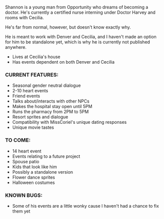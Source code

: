 Shannon is a young man from Opportunity who dreams of becoming a doctor. He's currently a certified nurse interning under Doctor Harvey and rooms with Cecilia.

He's far from normal, however, but doesn't know exactly why.



He is meant to work with Denver and Cecilia, and I haven't made an option for him to be standalone yet, which is why he is currently not published anywhere.



- Lives at Cecilia's house
- Has events dependent on both Denver and Cecilia

### CURRENT FEATURES: ###

- Seasonal gender neutral dialogue
- 2-10 heart events
- Friend events
- Talks about/interacts with other NPCs
- Makes the hospital stay open until 5PM
- Runs the pharmacy from 2PM to 5PM
- Resort sprites and dialogue
- Compatibility with MissCoriel's unique dating responses
- Unique movie tastes

### TO COME: ###

- 14 heart event
- Events relating to a future project
- Spouse patio
- Kids that look like him
- Possibly a standalone version
- Flower dance sprites
- Halloween costumes

### KNOWN BUGS: ###

- Some of his events are a little wonky cause I haven't had a chance to fix them yet
